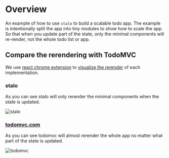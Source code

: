 # Overview

An example of how to use `stalo` to build a scalable todo app.
The example is intentionally split the app into tiny modules to show how to scale the app.
So that when you update part of the state, only the minimal components will re-render, not the whole todo list or app.

## Compare the rerendering with TodoMVC

We use [react chrome extension](https://chromewebstore.google.com/detail/react-developer-tools/fmkadmapgofadopljbjfkapdkoienihi?hl=en)
to [visualize the rerender](https://github.com/user-attachments/assets/ef42abfc-814b-4eff-b31c-8ca867d87128)
of each implementation.

### stalo

As you can see stalo will only rerender the minimal components when the state is updated.

![stalo](https://github.com/user-attachments/assets/dc405ff6-fe6e-40f5-8703-e0a2e1aa7b8e)

### [todomvc.com](https://todomvc.com/examples/react/dist/)

As you can see todomvc will almost rerender the whole app no matter what part of the state is updated.

![todomvc](https://github.com/user-attachments/assets/9e175ab1-0a16-4819-a079-c3ffb4238695)
